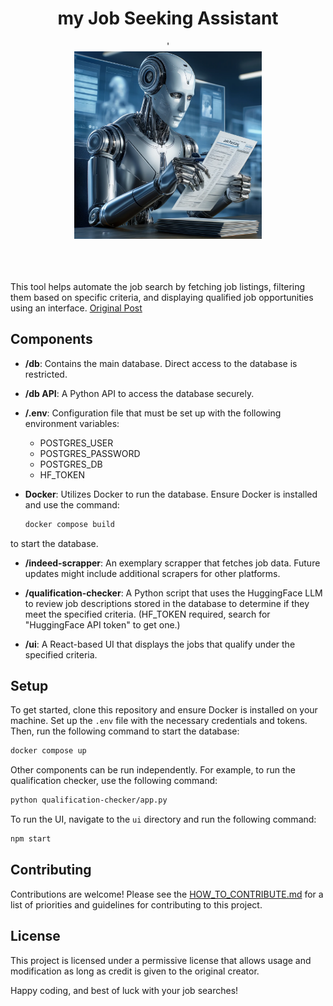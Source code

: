 <div align="center">
  <h1>my Job Seeking Assistant</h1>'
  <br>
  <img src="image.png" width="300" height="300">
  <br><br>
   <br>
</div>  <br>


 This tool helps automate the job search by fetching job listings, filtering them based on specific criteria, and displaying qualified job opportunities using an interface. <a href="https://www.linkedin.com/feed/update/urn:li:activity:7197691328757919744/">Original Post</a>

## Components

- **/db**: Contains the main database. Direct access to the database is restricted.
- **/db API**: A Python API to access the database securely.
- **/.env**: Configuration file that must be set up with the following environment variables:
    - POSTGRES_USER
    - POSTGRES_PASSWORD
    - POSTGRES_DB
    - HF_TOKEN

- **Docker**: Utilizes Docker to run the database. Ensure Docker is installed and use the command:
    ```bash
    docker compose build
    ```
to start the database.

- **/indeed-scrapper**: An exemplary scrapper that fetches job data. Future updates might include additional scrapers for other platforms.

- **/qualification-checker**: A Python script that uses the HuggingFace LLM to review job descriptions stored in the database to determine if they meet the specified criteria. (HF_TOKEN required, search for "HuggingFace API token" to get one.)

- **/ui**: A React-based UI that displays the jobs that qualify under the specified criteria.

## Setup

To get started, clone this repository and ensure Docker is installed on your machine. Set up the `.env` file with the necessary credentials and tokens. Then, run the following command to start the database:

```bash
docker compose up
```

Other components can be run independently. For example, to run the qualification checker, use the following command:

```bash
python qualification-checker/app.py
```

To run the UI, navigate to the `ui` directory and run the following command:

```bash
npm start
```


## Contributing

Contributions are welcome! Please see the [HOW_TO_CONTRIBUTE.md](HOW_TO_CONTRIBUTE.md) for a list of priorities and guidelines for contributing to this project.

## License

This project is licensed under a permissive license that allows usage and modification as long as credit is given to the original creator. 

Happy coding, and best of luck with your job searches!
